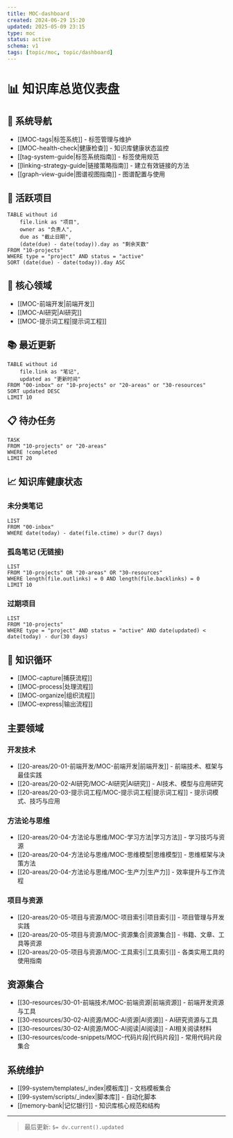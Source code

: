 ```yaml
---
title: MOC-dashboard
created: 2024-06-29 15:20
updated: 2025-05-09 23:15
type: moc
status: active
schema: v1
tags: [topic/moc, topic/dashboard]
---
```


# 📊 知识库总览仪表盘

## 📑 系统导航

- [[MOC-tags|标签系统]] - 标签管理与维护
- [[MOC-health-check|健康检查]] - 知识库健康状态监控
- [[tag-system-guide|标签系统指南]] - 标签使用规范
- [[linking-strategy-guide|链接策略指南]] - 建立有效链接的方法
- [[graph-view-guide|图谱视图指南]] - 图谱配置与使用

## 🚀 活跃项目

```dataview
TABLE without id 
	file.link as "项目", 
	owner as "负责人", 
	due as "截止日期",
	(date(due) - date(today)).day as "剩余天数"
FROM "10-projects"
WHERE type = "project" AND status = "active" 
SORT (date(due) - date(today)).day ASC
```

## 💼 核心领域

- [[MOC-前端开发|前端开发]]
- [[MOC-AI研究|AI研究]]
- [[MOC-提示词工程|提示词工程]]

## 📚 最近更新

```dataview
TABLE without id 
	file.link as "笔记", 
	updated as "更新时间"
FROM "00-inbox" or "10-projects" or "20-areas" or "30-resources"
SORT updated DESC
LIMIT 10
```

## 📋 待办任务

```dataview
TASK
FROM "10-projects" or "20-areas"
WHERE !completed
LIMIT 20
```

## 📈 知识库健康状态

### 未分类笔记

```dataview
LIST
FROM "00-inbox"
WHERE date(today) - date(file.ctime) > dur(7 days)
```

### 孤岛笔记 (无链接)

```dataview
LIST
FROM "10-projects" OR "20-areas" OR "30-resources"
WHERE length(file.outlinks) = 0 AND length(file.backlinks) = 0
LIMIT 10
```

### 过期项目

```dataview
LIST
FROM "10-projects"
WHERE type = "project" AND status = "active" AND date(updated) < date(today) - dur(30 days)
```

## 🔄 知识循环

- [[MOC-capture|捕获流程]]
- [[MOC-process|处理流程]]
- [[MOC-organize|组织流程]]
- [[MOC-express|输出流程]]

## 主要领域

### 开发技术
- [[20-areas/20-01-前端开发/MOC-前端开发|前端开发]] - 前端技术、框架与最佳实践
- [[20-areas/20-02-AI研究/MOC-AI研究|AI研究]] - AI技术、模型与应用研究
- [[20-areas/20-03-提示词工程/MOC-提示词工程|提示词工程]] - 提示词模式、技巧与应用

### 方法论与思维
- [[20-areas/20-04-方法论与思维/MOC-学习方法|学习方法]] - 学习技巧与资源
- [[20-areas/20-04-方法论与思维/MOC-思维模型|思维模型]] - 思维框架与决策方法
- [[20-areas/20-04-方法论与思维/MOC-生产力|生产力]] - 效率提升与工作流程

### 项目与资源
- [[20-areas/20-05-项目与资源/MOC-项目索引|项目索引]] - 项目管理与开发实践
- [[20-areas/20-05-项目与资源/MOC-资源集合|资源集合]] - 书籍、文章、工具等资源
- [[20-areas/20-05-项目与资源/MOC-工具索引|工具索引]] - 各类实用工具的使用指南

## 资源集合

- [[30-resources/30-01-前端技术/MOC-前端资源|前端资源]] - 前端开发资源与工具
- [[30-resources/30-02-AI资源/MOC-AI资源|AI资源]] - AI研究资源与工具
- [[30-resources/30-02-AI资源/MOC-AI阅读|AI阅读]] - AI相关阅读材料
- [[30-resources/code-snippets/MOC-代码片段|代码片段]] - 常用代码片段集合

## 系统维护

- [[99-system/templates/_index|模板库]] - 文档模板集合
- [[99-system/scripts/_index|脚本库]] - 自动化脚本
- [[memory-bank|记忆银行]] - 知识库核心规范和结构

---

> 最后更新: `$= dv.current().updated` 